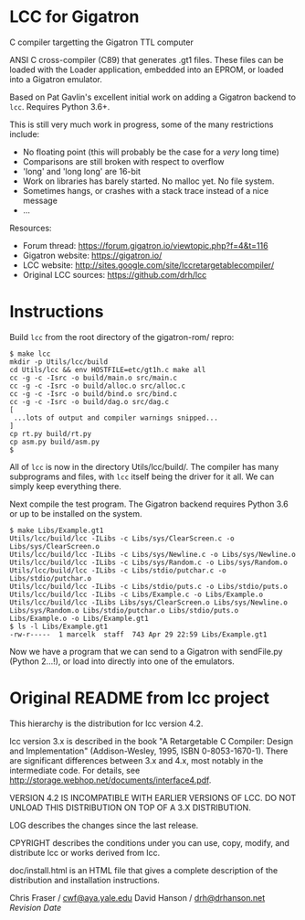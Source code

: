 LCC for Gigatron
================

C compiler targetting the Gigatron TTL computer

ANSI C cross-compiler (C89) that generates .gt1 files. These files
can be loaded with the Loader application, embedded into an EPROM,
or loaded into a Gigatron emulator.

Based on Pat Gavlin's excellent initial work on adding a Gigatron backend to
`lcc`. Requires Python 3.6+.

This is still very much work in progress, some of the many
restrictions include:
 * No floating point (this will probably be the case for a _very_ long time)
 * Comparisons are still broken with respect to overflow
 * 'long' and 'long long' are 16-bit
 * Work on libraries has barely started. No malloc yet. No file system.
 * Sometimes hangs, or crashes with a stack trace instead of a nice message
 * ...

Resources:
 * Forum thread: https://forum.gigatron.io/viewtopic.php?f=4&t=116
 * Gigatron website: https://gigatron.io/
 * LCC website: http://sites.google.com/site/lccretargetablecompiler/
 * Original LCC sources: https://github.com/drh/lcc

Instructions
============

Build `lcc` from the root directory of the gigatron-rom/ repro:

```
$ make lcc
mkdir -p Utils/lcc/build
cd Utils/lcc && env HOSTFILE=etc/gt1h.c make all
cc -g -c -Isrc -o build/main.o src/main.c
cc -g -c -Isrc -o build/alloc.o src/alloc.c
cc -g -c -Isrc -o build/bind.o src/bind.c
cc -g -c -Isrc -o build/dag.o src/dag.c
[
 ...lots of output and compiler warnings snipped...
]
cp rt.py build/rt.py
cp asm.py build/asm.py
$
```

All of `lcc` is now in the directory Utils/lcc/build/. The compiler
has many subprograms and files, with `lcc` itself being the driver
for it all. We can simply keep everything there.

Next compile the test program. The Gigatron backend requires Python
3.6 or up to be installed on the system.

```
$ make Libs/Example.gt1
Utils/lcc/build/lcc -ILibs -c Libs/sys/ClearScreen.c -o Libs/sys/ClearScreen.o
Utils/lcc/build/lcc -ILibs -c Libs/sys/Newline.c -o Libs/sys/Newline.o
Utils/lcc/build/lcc -ILibs -c Libs/sys/Random.c -o Libs/sys/Random.o
Utils/lcc/build/lcc -ILibs -c Libs/stdio/putchar.c -o Libs/stdio/putchar.o
Utils/lcc/build/lcc -ILibs -c Libs/stdio/puts.c -o Libs/stdio/puts.o
Utils/lcc/build/lcc -ILibs -c Libs/Example.c -o Libs/Example.o
Utils/lcc/build/lcc -ILibs Libs/sys/ClearScreen.o Libs/sys/Newline.o Libs/sys/Random.o Libs/stdio/putchar.o Libs/stdio/puts.o Libs/Example.o -o Libs/Example.gt1
$ ls -l Libs/Example.gt1
-rw-r-----  1 marcelk  staff  743 Apr 29 22:59 Libs/Example.gt1
```

Now we have a program that we can send to a Gigatron with sendFile.py
(Python 2...!), or load into directly into one of the emulators.

Original README from lcc project
================================

This hierarchy is the distribution for lcc version 4.2.

lcc version 3.x is described in the book "A Retargetable C Compiler:
Design and Implementation" (Addison-Wesley, 1995, ISBN 0-8053-1670-1).
There are significant differences between 3.x and 4.x, most notably in
the intermediate code. For details, see
http://storage.webhop.net/documents/interface4.pdf.

VERSION 4.2 IS INCOMPATIBLE WITH EARLIER VERSIONS OF LCC. DO NOT
UNLOAD THIS DISTRIBUTION ON TOP OF A 3.X DISTRIBUTION.

LOG describes the changes since the last release.

CPYRIGHT describes the conditions under you can use, copy, modify, and
distribute lcc or works derived from lcc.

doc/install.html is an HTML file that gives a complete description of
the distribution and installation instructions.

Chris Fraser / cwf@aya.yale.edu
David Hanson / drh@drhanson.net
$Revision$ $Date$
